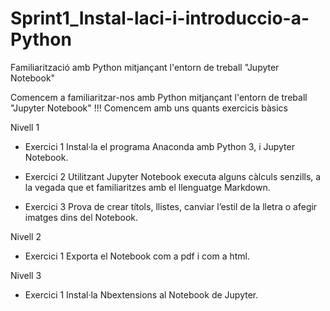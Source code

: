 # Sprint1_Instal-laci-i-introduccio-a-Python
Familiarització amb Python mitjançant l'entorn de treball "Jupyter Notebook"

Comencem a familiaritzar-nos amb Python mitjançant l'entorn de treball "Jupyter Notebook" !!! Comencem amb uns quants exercicis bàsics

Nivell 1
- Exercici 1
Instal·la el programa Anaconda amb Python 3, i Jupyter Notebook.

- Exercici 2
Utilitzant Jupyter Notebook executa alguns càlculs senzills, a la vegada que et familiaritzes amb el llenguatge Markdown.

- Exercici 3
Prova de crear títols, llistes, canviar l’estil de la lletra o afegir imatges dins del Notebook.

Nivell 2
- Exercici 1
Exporta el Notebook com a pdf i com a html.

Nivell 3
- Exercici 1
Instal·la Nbextensions al Notebook de Jupyter.
